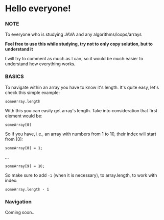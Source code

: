 # Hello everyone!
### NOTE
To everyone who is studying JAVA and any algorithms/loops/arrays

**Feel free to use this while studying, try not to only copy solution, but to understand it**

I will try to comment as much as I can, so it would be much easier
to understand how everything works.

### **BASICS**

To navigate within an array you have to know it's length.
It's quite easy, let's check this simple example:

`someArray.length`

With this you can easily get array's length.
Take into consideration that first element would be:

`someArray[0]`

So if you have, i.e., an array with numbers from 1 to 10, their index will start from [0]:

`someArray[0] = 1;`

...

`someArray[9] = 10;`

So make sure to add `-1` (when it is necessary), to array.length, to work with index:

`someArray.length - 1`

### **Navigation**

Coming soon..